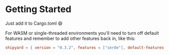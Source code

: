 # Getting Started

Just add it to Cargo.toml 😄

For WASM or single-threaded environments you'll need to turn off default features and remember to add other features back in, like this:

```toml
shipyard = { version = "0.3.2", features = ["serde"], default-features = false }
```
